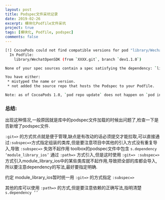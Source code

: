```yaml
---
layout: post
title: Podspec文件采坑记录
date: 2019-02-26
excerpt: 模块化Podfile文件采坑
project: true
tags: [模块化, Podfile, podspec]
comments: false
---
```


```sh
[!] CocoaPods could not find compatible versions for pod "library/WechatOpenSDK":
  In Podfile:
    library/WechatOpenSDK (from `XXXX.git`, branch `dev1.1.0`)

None of your spec sources contain a spec satisfying the dependency: `library/WechatOpenSDK (from `XXXX.git`, branch `dev1.1.0`)`.

You have either:
 * mistyped the name or version.
 * not added the source repo that hosts the Podspec to your Podfile.

Note: as of CocoaPods 1.0, `pod repo update` does not happen on `pod install` by default.
```



### 总结:



出现这种情况,一般原因就是库中的podspec文件加载的时候出问题了,检查一下是否新增了podspec文件.



`:git=>` 的方式优点就是便于管理,缺点是有改动的话必须提交才能拉取,可以直接通过`:subspec=>`方式指定组装的类库,但是要注意项目中其他的引入方式没有重复导入,导致 `:subspec=>` 失效不起作用  toolbox的podspec文件中包含 `s.dependency ‘module_library_ios’`  通过 `:path=>` 方式引入,但是这时使用 `:git=> :subspec=>` 方式引入module_library_ios中的某些类库就不起作用,导致把全部的库都会导入,所以要注意dependency的写法,最好要指定明确.



约定 module_library_ios暂时统一用 `:git=>` 的方式指定 `:subspec=>`

其他的库可以使用 `:path=>` 的方式,但是要注意依赖的正确写法,指明清楚 `s.dependency ‘’`